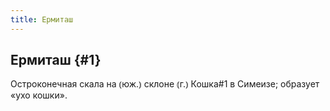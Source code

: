 ```yaml
---
title: Ермиташ
---
```

## Ермиташ {#1}

Остроконечная скала на ⦅юж.⦆ склоне ⦅г.⦆ Кошка#1 в Симеизе; образует «ухо кошки».
